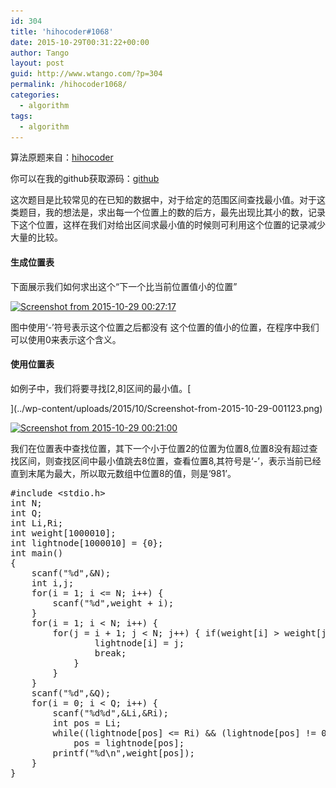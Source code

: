 ```yaml
---
id: 304
title: 'hihocoder#1068'
date: 2015-10-29T00:31:22+00:00
author: Tango
layout: post
guid: http://www.wtango.com/?p=304
permalink: /hihocoder1068/
categories:
  - algorithm
tags:
  - algorithm
---
```

算法原题来自：<a href="http://hihocoder.com/problemset/problem/1068" target="_blank">hihocoder</a>

你可以在我的github获取源码：<a href="https://github.com/Wtango/hihocoder/blob/master/code1068.c" target="_blank">github</a>

这次题目是比较常见的在已知的数据中，对于给定的范围区间查找最小值。对于这类题目，我的想法是，求出每一个位置上的数的后方，最先出现比其小的数，记录下这个位置，这样在我们对给出区间求最小值的时候则可利用这个位置的记录减少大量的比较。

<!--more-->

#### 生成位置表

下面展示我们如何求出这个“下一个比当前位置值小的位置”

[<img class="aligncenter size-full wp-image-307" src="../wp-content/uploads/2015/10/Screenshot-from-2015-10-29-002717.png" alt="Screenshot from 2015-10-29 00:27:17" width="576" height="165" srcset="../wp-content/uploads/2015/10/Screenshot-from-2015-10-29-002717.png 576w, ../wp-content/uploads/2015/10/Screenshot-from-2015-10-29-002717-300x86.png 300w" sizes="(max-width: 576px) 100vw, 576px" />](../wp-content/uploads/2015/10/Screenshot-from-2015-10-29-002717.png)

图中使用‘-’符号表示这个位置之后都没有 这个位置的值小的位置，在程序中我们可以使用0来表示这个含义。

#### 使用位置表

如例子中，我们将要寻找[2,8]区间的最小值。[
  
](../wp-content/uploads/2015/10/Screenshot-from-2015-10-29-001123.png) 

[<img class="aligncenter size-full wp-image-306" src="../wp-content/uploads/2015/10/Screenshot-from-2015-10-29-002100.png" alt="Screenshot from 2015-10-29 00:21:00" width="585" height="184" srcset="../wp-content/uploads/2015/10/Screenshot-from-2015-10-29-002100.png 585w, ../wp-content/uploads/2015/10/Screenshot-from-2015-10-29-002100-300x94.png 300w" sizes="(max-width: 585px) 100vw, 585px" />](../wp-content/uploads/2015/10/Screenshot-from-2015-10-29-002100.png)

我们在位置表中查找位置，其下一个小于位置2的位置为位置8,位置8没有超过查找区间，则查找区间中最小值跳去8位置，查看位置8,其符号是‘-’，表示当前已经直到末尾为最大，所以取元数组中位置8的值，则是‘981’。

<pre class="brush: cpp; title: ; notranslate" title="">#include &lt;stdio.h&gt;
int N;
int Q;
int Li,Ri;
int weight[1000010];
int lightnode[1000010] = {0};
int main()
{
	scanf("%d",&N);
	int i,j;
	for(i = 1; i &lt;= N; i++) {
		scanf("%d",weight + i);
	}
	for(i = 1; i &lt; N; i++) {
		for(j = i + 1; j &lt; N; j++) { if(weight[i] &gt; weight[j]) {
				lightnode[i] = j;
				break;
			}
		}
	}
	scanf("%d",&Q);
	for(i = 0; i &lt; Q; i++) {
		scanf("%d%d",&Li,&Ri);
		int pos = Li;
		while((lightnode[pos] &lt;= Ri) && (lightnode[pos] != 0))
			pos = lightnode[pos];
		printf("%d\n",weight[pos]);
	}
}
</pre>